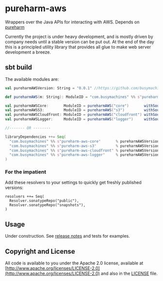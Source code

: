 # pureharm-aws
Wrappers over the Java APIs for interacting with AWS. Depends on [pureharm](https://github.com/busymachines/pureharm)

Currently the project is under heavy development, and is mostly driven by company needs until a stable version can be put out. At the end of the day this is a principled utility library that provides all glue to make web server development a breeze.

## sbt build

The available modules are:

```scala
val pureharmAWSVersion: String = "0.0.1" //https://github.com/busymachines/pureharm-aws/releases

def pureharmAWS(m: String): ModuleID = "com.busymachines" %% s"pureharm-aws-$m" % pureharmAWSVersion

val pureharmAWSCore:       ModuleID = pureharmAWS("core")       withSources ()
val pureharmAWSS3:         ModuleID = pureharmAWS("s3")         withSources ()
val pureharmAWSCloudfront: ModuleID = pureharmAWS("cloudfront") withSources ()
val pureharmAWSLogger:     ModuleID = pureharmAWS("logger")     withSources ()

//------- OR --------

libraryDependencies ++= Seq(
  "com.busymachines" %% s"pureharm-aws-core"       % pureharmAWSVersion,
  "com.busymachines" %% s"pureharm-aws-s3"         % pureharmAWSVersion,
  "com.busymachines" %% s"pureharm-aws-cloudfront" % pureharmAWSVersion,
  "com.busymachines" %% s"pureharm-aws-logger"     % pureharmAWSVersion,
)
```

### For the impatient

Add these resolvers to your settings to quickly get freshly published versions:
```
resolvers ++= Seq(
  Resolver.sonatypeRepo("public"),
  Resolver.sonatypeRepo("snapshots"),
)
```

## Usage
Under construction. See [release notes](https://github.com/busymachines/pureharm-aws/releases) and tests for examples.


## Copyright and License

All code is available to you under the Apache 2.0 license, available at [http://www.apache.org/licenses/LICENSE-2.0](http://www.apache.org/licenses/LICENSE-2.0) and also in the [LICENSE](./LICENSE) file.
